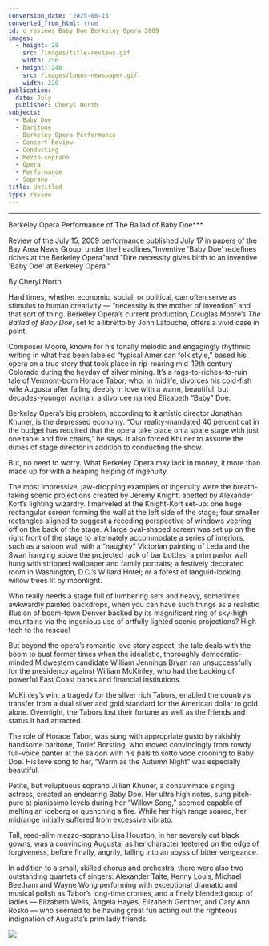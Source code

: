 ```yaml
---
conversion_date: '2025-08-13'
converted_from_html: true
id: c_reviews Baby Doe Berkeley Opera 2009
images:
  - height: 28
    src: /images/title-reviews.gif
    width: 250
  - height: 248
    src: /images/logos-newspaper.gif
    width: 220
publication:
  date: July
  publisher: Cheryl North
subjects:
  - Baby Doe
  - Baritone
  - Berkeley Opera Performance
  - Concert Review
  - Conducting
  - Mezzo-soprano
  - Opera
  - Performance
  - Soprano
title: Untitled
type: review
---
```


***

Berkeley Opera Performance of The Ballad of Baby Doe***

Review of the July 15, 2009 performance published July 17 in papers of the Bay Area News Group, under the headlines,"Inventive 'Baby Doe' redefines riches at the Berkeley Opera"and "Dire necessity gives birth to an inventive 'Baby Doe' at Berkeley Opera."

By Cheryl North

Hard times, whether economic, social, or political, can often serve as stimulus to human creativity — “necessity is the mother of invention” and that sort of thing. Berkeley Opera’s current production, Douglas Moore’s *The Ballad of Baby Doe*, set to a libretto by John Latouche, offers a vivid case in point.

Composer Moore, known for his tonally melodic and engagingly rhythmic writing in what has been labeled “typical American folk style,” based his opera on a true story that took place in rip-roaring mid-19th century Colorado during the heyday of silver mining. It’s a rags-to-riches-to-ruin tale of Vermont-born Horace Tabor, who, in midlife, divorces his cold-fish wife Augusta after falling deeply in love with a warm, beautiful, but decades-younger woman, a divorcee named Elizabeth “Baby” Doe.

Berkeley Opera’s big problem, according to it artistic director Jonathan Khuner, is the depressed economy. “Our reality-mandated 40 percent cut in the budget has required that the opera take place on a spare stage with just one table and five chairs,” he says. It also forced Khuner to assume the duties of stage director in addition to conducting the show.

But, no need to worry. What Berkeley Opera may lack in money, it more than made up for with a heaping helping of ingenuity.

The most impressive, jaw-dropping examples of ingenuity were the breath-taking scenic projections created by Jeremy Knight, abetted by Alexander Kort’s lighting wizardry. I marveled at the Knight-Kort set-up: one huge rectangular screen forming the wall at the left side of the stage; four smaller rectangles aligned to suggest a receding perspective of windows veering off on the back of the stage. A large oval-shaped screen was set up on the right front of the stage to alternately accommodate a series of interiors, such as a saloon wall with a “naughty” Victorian painting of Leda and the Swan hanging above the projected rack of bar bottles; a prim parlor wall hung with stripped wallpaper and family portraits; a festively decorated room in Washington, D.C.’s Willard Hotel; or a forest of languid-looking willow trees lit by moonlight.

Who really needs a stage full of lumbering sets and heavy, sometimes awkwardly painted backdrops, when you can have such things as a realistic illusion of boom-town Denver backed by its magnificent ring of sky-high mountains via the ingenious use of artfully lighted scenic projections? High tech to the rescue!

But beyond the opera’s romantic love story aspect, the tale deals with the boom to bust former times when the idealistic, thoroughly democratic-minded Midwestern candidate William Jennings Bryan ran unsuccessfully for the presidency against William McKinley, who had the backing of powerful East Coast banks and financial institutions.

McKinley’s win, a tragedy for the silver rich Tabors, enabled the country’s transfer from a dual silver and gold standard for the American dollar to gold alone. Overnight, the Tabors lost their fortune as well as the friends and status it had attracted.

The role of Horace Tabor, was sung with appropriate gusto by rakishly handsome baritone, Torlef Borsting, who moved convincingly from rowdy full-voice banter at the saloon with his pals to sotto voce crooning to Baby Doe. His love song to her, “Warm as the Autumn Night” was especially beautiful.

Petite, but voluptuous soprano Jillian Khuner, a consummate singing actress, created an endearing Baby Doe. Her ultra high notes, sung pitch-pure at pianissimo levels during her “Willow Song,” seemed capable of melting an iceberg or quenching a fire. While her high range soared, her midrange initially suffered from excessive vibrato.

Tall, reed-slim mezzo-soprano Lisa Houston, in her severely cut black gowns, was a convincing Augusta, as her character teetered on the edge of forgiveness, before finally, angrily, falling into an abyss of bitter vengeance.

In addition to a small, skilled chorus and orchestra, there were also two outstanding quartets of singers: Alexander Taite, Kenny Louis, Michael Beetham and Wayne Wong performing with exceptional dramatic and musical polish as Tabor’s long-time cronies, and a finely blended group of ladies — Elizabeth Wells, Angela Hayes, Elizabeth Gentner, and Cary Ann Rosko — who seemed to be having great fun acting out the righteous indignation of Augusta’s prim lady friends.

![](/images/logos-newspaper.gif)

